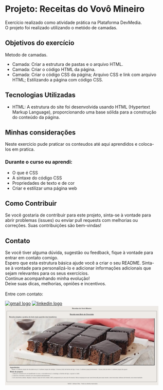 <h1>Projeto: Receitas do Vovô Mineiro</h1>
<p>Exercício realizado como atividade prática na Plataforma DevMedia.<br>O projeto foi realizado utilizando o metódo de camadas.</p>

<h2>Objetivos do exercício</h2>
<p>Metodo de camadas.</p>
<ul type="1">
  <li>Camada: Criar a estrutura de pastas e o arquivo HTML.</li>
  <li>Camada: Criar o código HTML da página.</li>
  <li>Camada: Criar o código CSS da página; Arquivo CSS e link com arquivo HTML; Estilizando a página com código CSS.</li>
</ul>

<h2>Tecnologias Utilizadas</h2>
<ul>
  <li>HTML: A estrutura do site foi desenvolvida usando HTML (Hypertext Markup Language), proporcionando uma base sólida para a construção do conteúdo da página.</li>
</ul>

<h2>Minhas considerações</h2>
<p>Neste exercicio pude praticar os conteudos até aqui aprendidos e coloca-los em pratica.</p>

<h3>Durante o curso eu aprendi:</h3>
<ul>
  <li>O que é CSS</li>
  <li>A sintaxe do código CSS</li>
  <li>Propriedades de texto e de cor</li>
  <li>Criar e estilizar uma página web</li>
</ul>

<h2>Como Contribuir</h2>
<p>Se você gostaria de contribuir para este projeto, sinta-se à vontade para abrir problemas (issues) ou enviar pull requests com melhorias ou correções. Suas contribuições são bem-vindas!</p>


<h2>Contato</h2>
<p>Se você tiver alguma dúvida, sugestão ou feedback, fique à vontade para entrar em contato comigo.
<br>
Espero que esta estrutura básica ajude você a criar o seu README. Sinta-se à vontade para personalizá-lo e adicionar informações adicionais que sejam relevantes para os seus exercícios.<br>
Continue acompanhando minha evolução!<br>
Deixe suas dicas, melhorias, opniões e incentivos.<br>
<br>
Entre com contato:<br></p>
<a href="mailto:adrianomatilde@gmail.com" target="blank"><img src="https://img.shields.io/static/v1?message=Gmail&logo=gmail&label=&color=D14836&logoColor=white&labelColor=&style=for-the-badge" height="35" alt="gmail logo"></a>
<a href="https://www.linkedin.com/in/adrianomsj/" target="blank">
  <img src="https://img.shields.io/static/v1?message=LinkedIn&logo=linkedin&label=&color=0077B5&logoColor=white&labelColor=&style=for-the-badge" height="35" alt="linkedin logo"/>
</a>

<img src="receitas-do-vovo-mineiro.png"/>